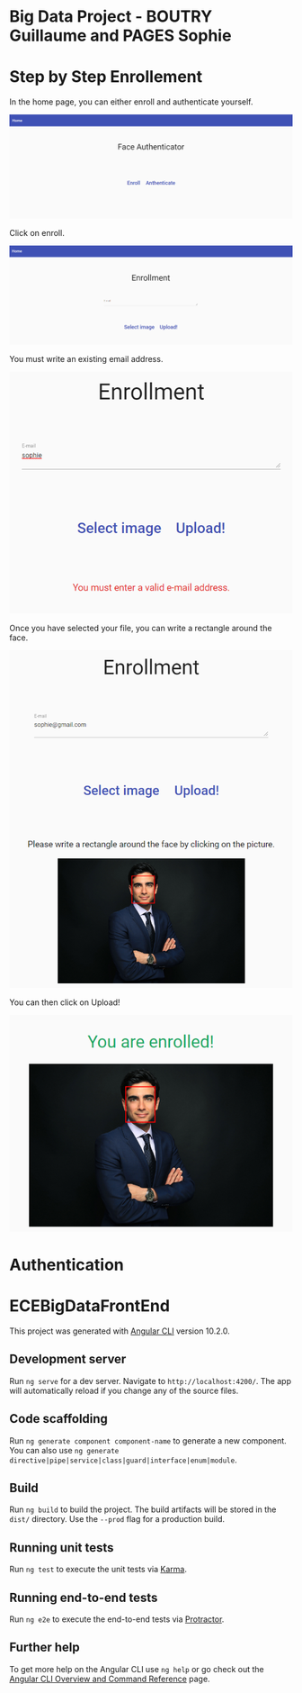 Big Data Project - BOUTRY Guillaume and PAGES Sophie
=================

# Step by Step Enrollement
In the home page, you can either enroll and authenticate yourself.

![web1](/src/assets/web1.PNG)

Click on enroll.

![web2](/src/assets/web2.PNG)

You must write an existing email address.

![web3](/src/assets/web3.PNG)

Once you have selected your file, you can write a rectangle around the face.

![web4](/src/assets/web4.PNG)

You can then click on Upload!

![web5](/src/assets/web5.PNG)


# Authentication


# ECEBigDataFrontEnd

This project was generated with [Angular CLI](https://github.com/angular/angular-cli) version 10.2.0.

## Development server

Run `ng serve` for a dev server. Navigate to `http://localhost:4200/`. The app will automatically reload if you change any of the source files.

## Code scaffolding

Run `ng generate component component-name` to generate a new component. You can also use `ng generate directive|pipe|service|class|guard|interface|enum|module`.

## Build

Run `ng build` to build the project. The build artifacts will be stored in the `dist/` directory. Use the `--prod` flag for a production build.

## Running unit tests

Run `ng test` to execute the unit tests via [Karma](https://karma-runner.github.io).

## Running end-to-end tests

Run `ng e2e` to execute the end-to-end tests via [Protractor](http://www.protractortest.org/).

## Further help

To get more help on the Angular CLI use `ng help` or go check out the [Angular CLI Overview and Command Reference](https://angular.io/cli) page.

